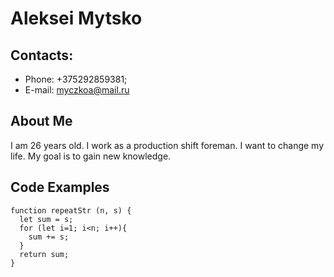 # Aleksei Mytsko
## Contacts:
* Phone: +375292859381;
* E-mail: myczkoa@mail.ru
## About Me

I am 26 years old. I work as a production shift foreman. I want to change my life. My goal is to gain new knowledge.

## Code Examples

```
function repeatStr (n, s) {
  let sum = s;
  for (let i=1; i<n; i++){
    sum += s;
  }
  return sum;
}
```
